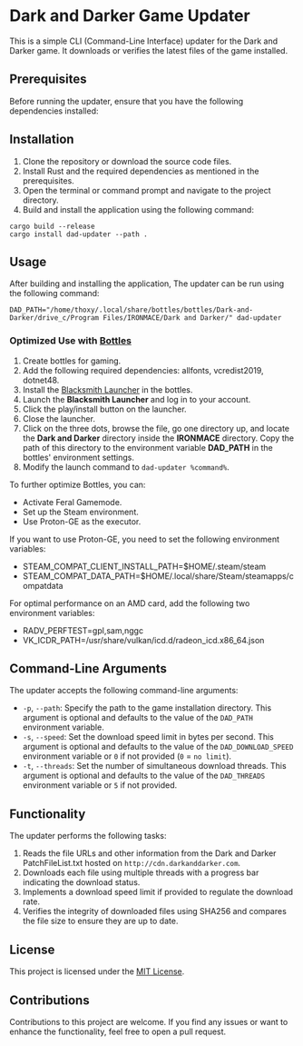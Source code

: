 # Dark and Darker Game Updater

This is a simple CLI (Command-Line Interface) updater for the Dark and Darker
game. It downloads or verifies the latest files of the game installed.

## Prerequisites

Before running the updater, ensure that you have the following dependencies
installed:

## Installation

1. Clone the repository or download the source code files.
2. Install Rust and the required dependencies as mentioned in the prerequisites.
3. Open the terminal or command prompt and navigate to the project directory.
4. Build and install the application using the following command:

```
cargo build --release
cargo install dad-updater --path .
```

## Usage

After building and installing the application, The updater can be run using the
following command:

```
DAD_PATH="/home/thoxy/.local/share/bottles/bottles/Dark-and-Darker/drive_c/Program Files/IRONMACE/Dark and Darker/" dad-updater
```

### Optimized Use with [Bottles](https://bottles.io/)

1. Create bottles for gaming.
2. Add the following required dependencies: allfonts, vcredist2019, dotnet48.
3. Install the
   [Blacksmith Launcher](https://webdown.darkanddarker.com/Blacksmith%20Installer.exe)
   in the bottles.
4. Launch the **Blacksmith Launcher** and log in to your account.
5. Click the play/install button on the launcher.
6. Close the launcher.
7. Click on the three dots, browse the file, go one directory up, and locate the
   **Dark and Darker** directory inside the **IRONMACE** directory. Copy the
   path of this directory to the environment variable **DAD_PATH** in the
   bottles' environment settings.
8. Modify the launch command to `dad-updater %command%`.

To further optimize Bottles, you can:

- Activate Feral Gamemode.
- Set up the Steam environment.
- Use Proton-GE as the executor.

If you want to use Proton-GE, you need to set the following environment
variables:

- STEAM_COMPAT_CLIENT_INSTALL_PATH=$HOME/.steam/steam
- STEAM_COMPAT_DATA_PATH=$HOME/.local/share/Steam/steamapps/compatdata

For optimal performance on an AMD card, add the following two environment
variables:

- RADV_PERFTEST=gpl,sam,nggc
- VK_ICDR_PATH=/usr/share/vulkan/icd.d/radeon_icd.x86_64.json

## Command-Line Arguments

The updater accepts the following command-line arguments:

- `-p`, `--path`: Specify the path to the game installation directory. This
  argument is optional and defaults to the value of the `DAD_PATH` environment
  variable.
- `-s`, `--speed`: Set the download speed limit in bytes per second. This
  argument is optional and defaults to the value of the `DAD_DOWNLOAD_SPEED`
  environment variable or `0` if not provided (`0` = `no limit`).
- `-t`, `--threads`: Set the number of simultaneous download threads. This
  argument is optional and defaults to the value of the `DAD_THREADS`
  environment variable or `5` if not provided.

## Functionality

The updater performs the following tasks:

1. Reads the file URLs and other information from the Dark and Darker
   PatchFileList.txt hosted on `http://cdn.darkanddarker.com`.
2. Downloads each file using multiple threads with a progress bar indicating the
   download status.
3. Implements a download speed limit if provided to regulate the download rate.
4. Verifies the integrity of downloaded files using SHA256 and compares the file
   size to ensure they are up to date.

## License

This project is licensed under the [MIT License](LICENSE).

## Contributions

Contributions to this project are welcome. If you find any issues or want to
enhance the functionality, feel free to open a pull request.

